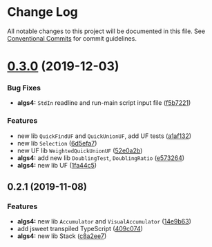 # Change Log

All notable changes to this project will be documented in this file.
See [Conventional Commits](https://conventionalcommits.org) for commit guidelines.

# [0.3.0](https://github.com/devrsi0n/Algorithms/compare/v0.2.2...v0.3.0) (2019-12-03)

### Bug Fixes

- **algs4:** `StdIn` readline and run-main script input file ([f5b7221](https://github.com/devrsi0n/Algorithms/commit/f5b7221fa529f8198bdb64774b1da6c24f7fee05))

### Features

- new lib `QuickFindUF` and `QuickUnionUF`, add UF tests ([a1af132](https://github.com/devrsi0n/Algorithms/commit/a1af1321f980756e0bc24933440ad21f5aefd046))
- new lib `Selection` ([6d5efa7](https://github.com/devrsi0n/Algorithms/commit/6d5efa74079af4d61acdfcfaf0eaa622ea0dca91))
- new UF lib `WeightedQuickUnionUF` ([52e0a2b](https://github.com/devrsi0n/Algorithms/commit/52e0a2bc57662c2105e6f33ddd65d894f5376429))
- **algs4:** add new lib `DoublingTest`, `DoublingRatio` ([e573264](https://github.com/devrsi0n/Algorithms/commit/e5732642ebd5ad480d749111cd0fc350da242272))
- **algs4:** new lib UF ([1fa44c5](https://github.com/devrsi0n/Algorithms/commit/1fa44c5405c78a65e14b3255f1e0f56d53b9275e))

## 0.2.1 (2019-11-08)

### Features

- **algs4:** new lib `Accumulator` and `VisualAccumulator` ([14e9b63](https://github.com/devrsi0n/Algorithms/commit/14e9b63697e07b102258e0c20561236d943111a1))
- add jsweet transpiled TypeScript ([409c074](https://github.com/devrsi0n/Algorithms/commit/409c07479b4e5d276843117e7ca2ed2cf5d9632f))
- **algs4:** new lib Stack ([c8a2ee7](https://github.com/devrsi0n/Algorithms/commit/c8a2ee7391fa40c8fb5e725ea4eeea6e16f758fa))
